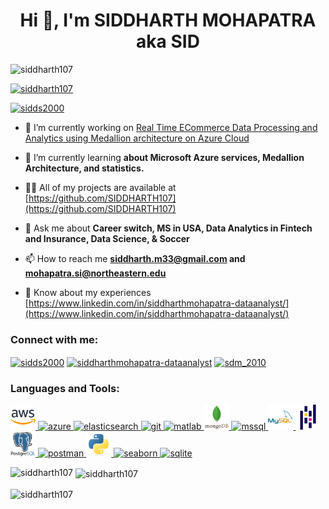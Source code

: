 <h1 align="center">Hi 👋, I'm SIDDHARTH MOHAPATRA aka SID</h1>
<p align="left"> <img src="https://komarev.com/ghpvc/?username=siddharth107&label=Profile%20views&color=0e75b6&style=flat" alt="siddharth107" /> </p>

<p align="left"> <a href="https://github.com/ryo-ma/github-profile-trophy"><img src="https://github-profile-trophy.vercel.app/?username=siddharth107" alt="siddharth107" /></a> </p>

<p align="left"> <a href="https://twitter.com/sidds2000" target="blank"><img src="https://img.shields.io/twitter/follow/sidds2000?logo=twitter&style=for-the-badge" alt="sidds2000" /></a> </p>

- 🔭 I’m currently working on [Real Time ECommerce Data Processing and Analytics using Medallion architecture on Azure Cloud](https://github.com/SIDDHARTH107/Real-Time-E-Commerce-Data-Processing-and-Analytics-using-Medallion-architecture-on-Azure-Cloud)

- 🌱 I’m currently learning **about Microsoft Azure services, Medallion Architecture, and statistics.**

- 👨‍💻 All of my projects are available at [https://github.com/SIDDHARTH107](https://github.com/SIDDHARTH107)

- 💬 Ask me about **Career switch, MS in USA, Data Analytics in Fintech and Insurance, Data Science, & Soccer**

- 📫 How to reach me **siddharth.m33@gmail.com and mohapatra.si@northeastern.edu**

- 📄 Know about my experiences [https://www.linkedin.com/in/siddharthmohapatra-dataanalyst/](https://www.linkedin.com/in/siddharthmohapatra-dataanalyst/)

<h3 align="left">Connect with me:</h3>
<p align="left">
<a href="https://twitter.com/sidds2000" target="blank"><img align="center" src="https://raw.githubusercontent.com/rahuldkjain/github-profile-readme-generator/master/src/images/icons/Social/twitter.svg" alt="sidds2000" height="30" width="40" /></a>
<a href="https://linkedin.com/in/siddharthmohapatra-dataanalyst" target="blank"><img align="center" src="https://raw.githubusercontent.com/rahuldkjain/github-profile-readme-generator/master/src/images/icons/Social/linked-in-alt.svg" alt="siddharthmohapatra-dataanalyst" height="30" width="40" /></a>
<a href="https://www.leetcode.com/sdm_2010" target="blank"><img align="center" src="https://raw.githubusercontent.com/rahuldkjain/github-profile-readme-generator/master/src/images/icons/Social/leet-code.svg" alt="sdm_2010" height="30" width="40" /></a>
</p>

<h3 align="left">Languages and Tools:</h3>
<p align="left"> <a href="https://aws.amazon.com" target="_blank" rel="noreferrer"> <img src="https://raw.githubusercontent.com/devicons/devicon/master/icons/amazonwebservices/amazonwebservices-original-wordmark.svg" alt="aws" width="40" height="40"/> </a> <a href="https://azure.microsoft.com/en-in/" target="_blank" rel="noreferrer"> <img src="https://www.vectorlogo.zone/logos/microsoft_azure/microsoft_azure-icon.svg" alt="azure" width="40" height="40"/> </a> <a href="https://www.elastic.co" target="_blank" rel="noreferrer"> <img src="https://www.vectorlogo.zone/logos/elastic/elastic-icon.svg" alt="elasticsearch" width="40" height="40"/> </a> <a href="https://git-scm.com/" target="_blank" rel="noreferrer"> <img src="https://www.vectorlogo.zone/logos/git-scm/git-scm-icon.svg" alt="git" width="40" height="40"/> </a> <a href="https://www.mathworks.com/" target="_blank" rel="noreferrer"> <img src="https://upload.wikimedia.org/wikipedia/commons/2/21/Matlab_Logo.png" alt="matlab" width="40" height="40"/> </a> <a href="https://www.mongodb.com/" target="_blank" rel="noreferrer"> <img src="https://raw.githubusercontent.com/devicons/devicon/master/icons/mongodb/mongodb-original-wordmark.svg" alt="mongodb" width="40" height="40"/> </a> <a href="https://www.microsoft.com/en-us/sql-server" target="_blank" rel="noreferrer"> <img src="https://www.svgrepo.com/show/303229/microsoft-sql-server-logo.svg" alt="mssql" width="40" height="40"/> </a> <a href="https://www.mysql.com/" target="_blank" rel="noreferrer"> <img src="https://raw.githubusercontent.com/devicons/devicon/master/icons/mysql/mysql-original-wordmark.svg" alt="mysql" width="40" height="40"/> </a> <a href="https://pandas.pydata.org/" target="_blank" rel="noreferrer"> <img src="https://raw.githubusercontent.com/devicons/devicon/2ae2a900d2f041da66e950e4d48052658d850630/icons/pandas/pandas-original.svg" alt="pandas" width="40" height="40"/> </a> <a href="https://www.postgresql.org" target="_blank" rel="noreferrer"> <img src="https://raw.githubusercontent.com/devicons/devicon/master/icons/postgresql/postgresql-original-wordmark.svg" alt="postgresql" width="40" height="40"/> </a> <a href="https://postman.com" target="_blank" rel="noreferrer"> <img src="https://www.vectorlogo.zone/logos/getpostman/getpostman-icon.svg" alt="postman" width="40" height="40"/> </a> <a href="https://www.python.org" target="_blank" rel="noreferrer"> <img src="https://raw.githubusercontent.com/devicons/devicon/master/icons/python/python-original.svg" alt="python" width="40" height="40"/> </a> <a href="https://seaborn.pydata.org/" target="_blank" rel="noreferrer"> <img src="https://seaborn.pydata.org/_images/logo-mark-lightbg.svg" alt="seaborn" width="40" height="40"/> </a> <a href="https://www.sqlite.org/" target="_blank" rel="noreferrer"> <img src="https://www.vectorlogo.zone/logos/sqlite/sqlite-icon.svg" alt="sqlite" width="40" height="40"/> </a> </p>

<p><img align="left" src="https://github-readme-stats.vercel.app/api/top-langs?username=siddharth107&show_icons=true&locale=en&layout=compact" alt="siddharth107" /></p>

<p>&nbsp;<img align="center" src="https://github-readme-stats.vercel.app/api?username=siddharth107&show_icons=true&locale=en" alt="siddharth107" /></p>

<p><img align="center" src="https://github-readme-streak-stats.herokuapp.com/?user=siddharth107&" alt="siddharth107" /></p>
